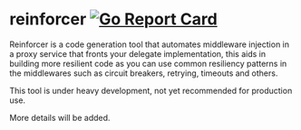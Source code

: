 # reinforcer [![Go Report Card](https://goreportcard.com/badge/github.com/csueiras/reinforcer)](https://goreportcard.com/report/github.com/csueiras/reinforcer)

Reinforcer is a code generation tool that automates middleware injection in a proxy service that fronts your delegate
implementation, this aids in building more resilient code as you can use common resiliency patterns in the middlewares
such as circuit breakers, retrying, timeouts and others.

This tool is under heavy development, not yet recommended for production use.

More details will be added.
